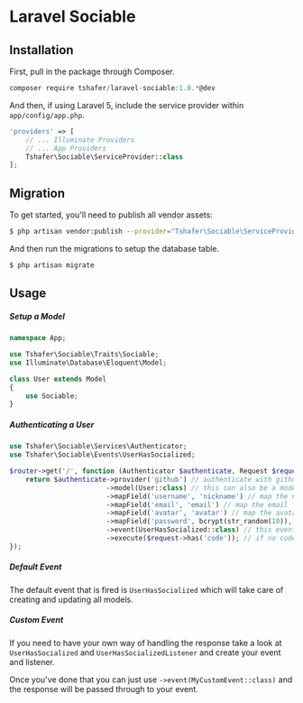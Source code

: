# Laravel Sociable

## Installation

First, pull in the package through Composer.

```js
composer require tshafer/laravel-sociable:1.0.*@dev
```

And then, if using Laravel 5, include the service provider within `app/config/app.php`.

```php
'providers' => [
    // ... Illuminate Providers
    // ... App Providers
    Tshafer\Sociable\ServiceProvider::class
];
```

## Migration

To get started, you'll need to publish all vendor assets:

```bash
$ php artisan vendor:publish --provider="Tshafer\Sociable\ServiceProvider"
```

And then run the migrations to setup the database table.

```bash
$ php artisan migrate
```

## Usage

##### Setup a Model

```php
namespace App;

use Tshafer\Sociable\Traits\Sociable;
use Illuminate\Database\Eloquent\Model;

class User extends Model
{
    use Sociable;
}
```

##### Authenticating a User

```php
use Tshafer\Sociable\Services\Authenticator;
use Tshafer\Sociable\Events\UserHasSocialized;

$router->get('/', function (Authenticator $authenticate, Request $request) {
    return $authenticate->provider('github') // authenticate with github
                        ->model(User::class) // this can also be a model like User::find(1) if you want to attach multiple social profiles to one model
                        ->mapField('username', 'nickname') // map the nickname field to the username column on the user model
                        ->mapField('email', 'email') // map the email field to the email column on the user model
                        ->mapField('avatar', 'avatar') // map the avatar field to the avatar column on the user model
                        ->mapField('password', bcrypt(str_random(10)), true) // add an additional password field to the user model
                        ->event(UserHasSocialized::class) // this event will be fired after the user profile has been retrieved
                        ->execute($request->has('code')); // if no code is available we will redirect instead of processing the response
});
```

##### Default Event

The default event that is fired is `UserHasSocialized` which will take care of creating and updating all models.

##### Custom Event

If you need to have your own way of handling the response take a look at `UserHasSocialized` and `UserHasSocializedListener` and create your event and listener.

Once you've done that you can just use `->event(MyCustomEvent::class)` and the response will be passed through to your event.


